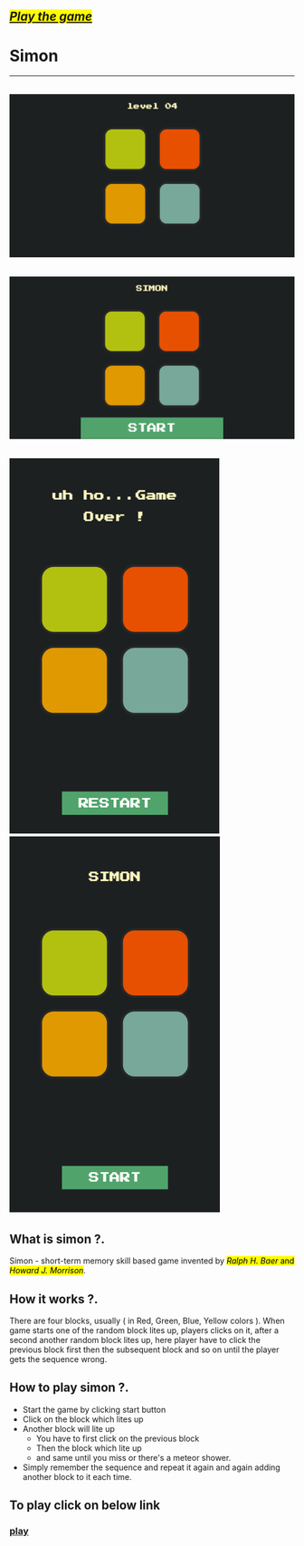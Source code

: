 <mark>_[Play the game](https://simon-game-online.netlify.app/)_</mark>
---
# Simon
--- 
![image desk](./images/1.png)
---
![image desk_](./images/2.png)
---
![image mobile](./images/3.png)  &nbsp; &nbsp;![image mobile_](./images/4.png)
---
## What is simon ?. 
Simon - short-term memory skill based game invented by <mark>_Ralph H. Baer_ and _Howard J. Morrison_</mark>.

## How it works ?.
 There are four blocks, usually ( in Red, Green, Blue, Yellow colors ).
 When game starts one of the random block lites up, players clicks on it, after a second another random block lites up, here player have to click the previous block first then the subsequent block and so on until the player gets the sequence wrong.
## How to play simon ?.
- Start the game by clicking start button
- Click on the block which lites up 
- Another block will lite up
    - You have to first click on the previous block 
    - Then the block which lite up
    - and same until you miss or there's a meteor shower.
- Simply remember the sequence and repeat it again and again adding another block to it each time.

## To play click on below link
### [play](https://simon-game-online.netlify.app/)


